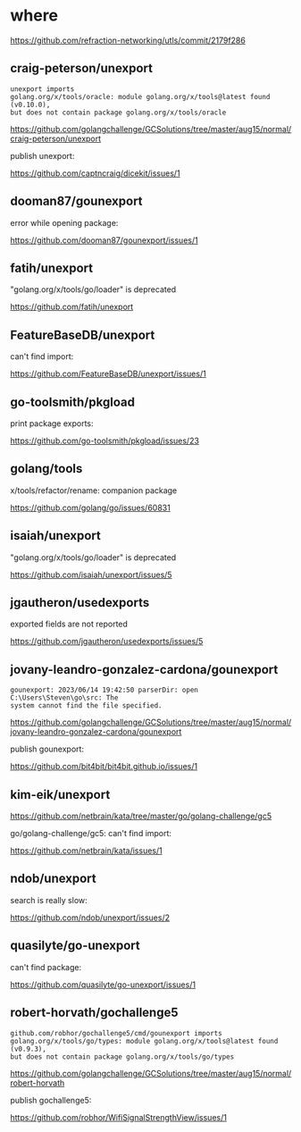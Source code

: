 # where

https://github.com/refraction-networking/utls/commit/2179f286

## craig-peterson/unexport

~~~
unexport imports
golang.org/x/tools/oracle: module golang.org/x/tools@latest found (v0.10.0),
but does not contain package golang.org/x/tools/oracle
~~~

https://github.com/golangchallenge/GCSolutions/tree/master/aug15/normal/craig-peterson/unexport

publish unexport:

https://github.com/captncraig/dicekit/issues/1

## dooman87/gounexport

error while opening package:

https://github.com/dooman87/gounexport/issues/1

## fatih/unexport

"golang.org/x/tools/go/loader" is deprecated

https://github.com/fatih/unexport

## FeatureBaseDB/unexport

can't find import:

https://github.com/FeatureBaseDB/unexport/issues/1

## go-toolsmith/pkgload

print package exports:

https://github.com/go-toolsmith/pkgload/issues/23

## golang/tools

x/tools/refactor/rename: companion package

https://github.com/golang/go/issues/60831

## isaiah/unexport

"golang.org/x/tools/go/loader" is deprecated

https://github.com/isaiah/unexport/issues/5

## jgautheron/usedexports

exported fields are not reported

https://github.com/jgautheron/usedexports/issues/5

## jovany-leandro-gonzalez-cardona/gounexport

~~~
gounexport: 2023/06/14 19:42:50 parserDir: open C:\Users\Steven\go\src: The
system cannot find the file specified.
~~~

https://github.com/golangchallenge/GCSolutions/tree/master/aug15/normal/jovany-leandro-gonzalez-cardona/gounexport

publish gounexport:

https://github.com/bit4bit/bit4bit.github.io/issues/1

## kim-eik/unexport

https://github.com/netbrain/kata/tree/master/go/golang-challenge/gc5

go/golang-challenge/gc5: can't find import:

https://github.com/netbrain/kata/issues/1

## ndob/unexport

search is really slow:

https://github.com/ndob/unexport/issues/2

## quasilyte/go-unexport

can't find package:

https://github.com/quasilyte/go-unexport/issues/1

## robert-horvath/gochallenge5

~~~
github.com/robhor/gochallenge5/cmd/gounexport imports
golang.org/x/tools/go/types: module golang.org/x/tools@latest found (v0.9.3),
but does not contain package golang.org/x/tools/go/types
~~~

https://github.com/golangchallenge/GCSolutions/tree/master/aug15/normal/robert-horvath

publish gochallenge5:

https://github.com/robhor/WifiSignalStrengthView/issues/1
